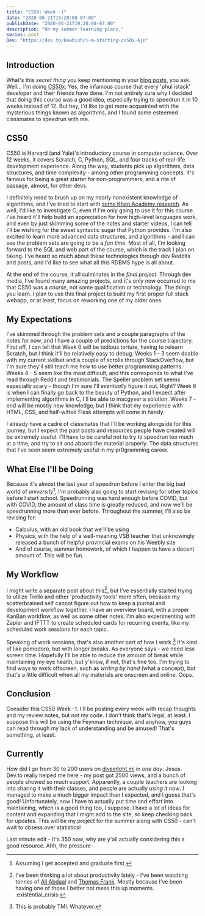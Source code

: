 ```yaml
---
title: "CS50: Week -1"
date: "2020-06-21T19:20:08-07:00"
publishDate: "2020-06-21T19:20:08-07:00"
description: "On my summer learning plans."
series: post
Dev: "https://dev.to/kewbish/i-m-starting-cs50x-6jn"
---
```


## Introduction
What's this *secret thing* you keep mentioning in your [blog posts](https://kewbish.github.io/blog/posts/200607/), you ask. Well... I'm doing [CS50x](https://cs50.harvard.edu/x). Yes, the infamous course that every 'phul istack' developer and their friends have done. I'm not entirely sure why I decided that doing this course was a good idea, especially trying to speedrun it in 10 weeks instead of 12. But hey, I'd like to get more acquainted with the mysterious things known as algorithms, and I found some esteemed classmates to speedrun with me.

## CS50
CS50 is Harvard (and Yale)'s introductory course in computer science. Over 12 weeks, it covers Scratch, C, Python, SQL, and four tracks of real-life development experience. Along the way, students pick up algorithms, data structures, and time complexity - among other programming concepts. It's famous for being a great starter for non-programmers, and a rite of passage, almost, for other devs. 

I definitely need to brush up on my nearly nonexistent knowledge of algorithms, and I've tried to start with [some Khan Academy research](https://github.com/kewbish/ka-algorithms). As well, I'd like to investigate C, even if I'm only going to use it for this course. I've heard it'll help build an appreciation for how high-level languages work, and even by just skimming some of the notes and starter videos, I can tell I'll be wishing for the sweet syntactic sugar that Python provides. I'm also excited to learn more advanced data structures, and algorithms - and I can see the problem sets are going to be a *fun time*. Most of all, I'm looking forward to the SQL and web part of the course, which is the track I plan on taking. I've heard so much about these technologies through dev Reddits and posts, and I'd like to see what all this RDBMS hype is all about.

At the end of the course, it all culminates in the *final project*. Through dev media, I've found many amazing projects, and it's only now occurred to me that CS50 was a *course*, not some qualification or technology. The things you learn. I plan to use this final project to build my first proper full stack webapp, or at least, focus on reworking one of my older ones.

## My Expectations
I've skimmed through the problem sets and a couple paragraphs of the notes for now, and I have a couple of predictions for the course trajectory. First off, I can tell that Week 0 will be tedious torture, having to relearn Scratch, but I think it'll be relatively easy to debug. Weeks 1 - 3 seem doable with my current skillset and a couple of scrolls through StackOverflow, but I'm sure they'll still teach me how to use better programming patterns. Weeks 4 - 5 seem like the most difficult, and this corresponds to what I've read through Reddit and testimonials. The Speller problem set seems especially scary - though I'm sure I'll *eventually* figure it out. Right? Week 6 is when I can finally go back to the beauty of Python, and I expect after implementing algorithms in C, I'll be able to macgyver a solution. Weeks 7 - end will be mostly new knowledge, but I think that my experience with HTML, CSS, and half-witted Flask attempts will come in handy.

I already have a cadre of classmates that I'll be working alongside for this journey, but I expect the past posts and resources people have created will be extremely useful. I'll have to be careful not to try to speedrun too much at a time, and try to sit and absorb the material properly. The data structures that I've seen seem extremely useful in my pr0gramming career.

## What Else I'll be Doing
Because it's almost the last year of speedrun before I enter the big bad world of *university*[^1], I'm probably also going to start revising for other topics before I start school. Speedrunning was hard enough before COVID, but with COVID, the amount of class time is greatly reduced, and now we'll be speedrunning more than ever before. Throughout the summer, I'll also be revising for:
- Calculus, with an old book that we'll be using
- Physics, with the help of a well-meaning VSB teacher that unknowingly released a bunch of helpful provincial exams on his Weebly site
- And of course, summer homework, of which I happen to have a decent amount of. This will be fun.

## My Workflow
I might write a separate post about this[^2], but I've essentially started trying to utilize Trello and other 'productivity tools' more often, because my scatterbrained self cannot figure out how to keep a journal and development workflow together. I have an overview board, with a proper KanBan workflow, as well as some other notes. I'm also experimenting with Zapier and IFTTT to create scheduled cards for recurring events, like my scheduled work sessions for each topic.

Speaking of work sessions, that's also another part of how I work.[^3] It's kind of like pomodoro, but with longer breaks. As everyone says - we need less screen time. Hopefully I'll be able to reduce the amount of break while maintaining my eye health, but y'know, if not, that's fine too. I'm trying to find ways to work offscreen, such as *writing by hand* (what a concept), but that's a little difficult when all my materials are onscreen and online. Oops.

## Conclusion
Consider this CS50 Week -1. I'll be posting every week with recap thoughts and my review notes, but not my code. I don't think that's legal, at least. I suppose this will be using the Feynman technique, and anyhow, you guys can read through my lack of understanding and be amused! That's something, at least. 

## Currently
How did I go from 30 to 200 users on [diveintoht.ml](https://diveintoht.ml) in *one day*. Jesus. Dev.to really helped me here - my post got 2500 views, and a bunch of people showed so much support. Apparently, a couple teachers are looking into sharing it with their classes, and people are actually *using it now*. I managed to make a much bigger impact than I expected, and I guess that's good! Unfortunately, now I have to actually put time and effort into maintaining, which is a good thing too, I suppose. I have a lot of ideas for content and expanding that I might add to the site, so keep checking back for updates. This will be my project for the summer along with CS50 - can't wait to obsess over statistics!

Last minute edit - It's 350 now, why are y'all actually considering this a good resource. Ahh, the pressure-

[^1]: Assuming I get accepted and graduate first.

[^2]: I've been thinking a lot about productivity lately - I've been watching tonnes of [Ali Abdaal](https://www.youtube.com/channel/UCoOae5nYA7VqaXzerajD0lg) and [Thomas Frank](https://www.youtube.com/channel/UCG-KntY7aVnIGXYEBQvmBAQ). Mostly because I've been having one of those I better not mess this up moments. :existential_crisis:

[^3]: This is probably TMI. Whatever.
